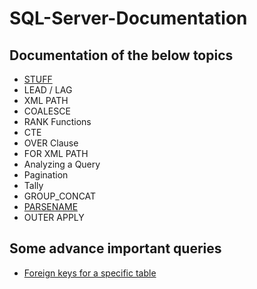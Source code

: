 # SQL-Server-Documentation

## Documentation of the below topics
- [STUFF](STUFF.md)
- LEAD / LAG
- XML PATH
- COALESCE
- RANK Functions
- CTE
- OVER Clause
- FOR XML PATH
- Analyzing a Query 
- Pagination
- Tally
- GROUP_CONCAT
- [PARSENAME](PARSENAME.md)
- OUTER APPLY

## Some advance important queries
- [Foreign keys for a specific table](foreignKeysForATable.md)
